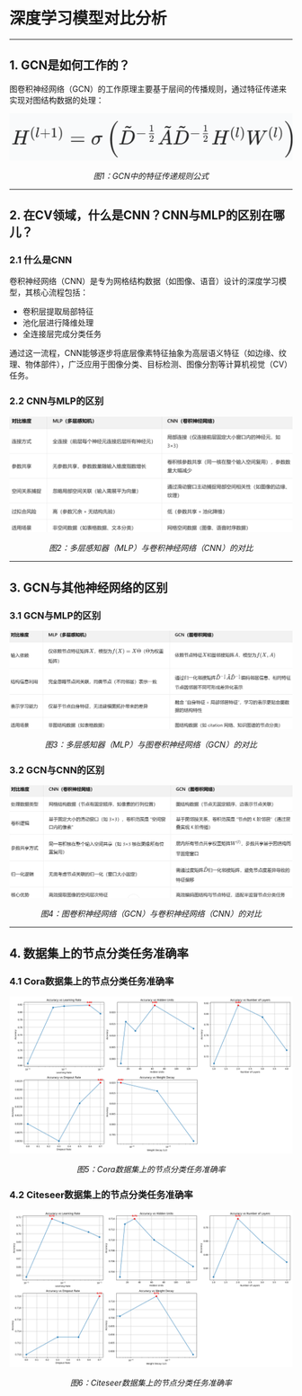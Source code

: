# 深度学习模型对比分析

---

## 1. GCN是如何工作的？

图卷积神经网络（GCN）的工作原理主要基于层间的传播规则，通过特征传递来实现对图结构数据的处理：

<div align="center">
  <img src="image/传播公式.png" alt="特征传递规则" />
  <p><em>图1：GCN中的特征传递规则公式</em></p>
</div>

---

## 2. 在CV领域，什么是CNN？CNN与MLP的区别在哪儿？

### 2.1 什么是CNN

卷积神经网络（CNN）是专为网格结构数据（如图像、语音）设计的深度学习模型，其核心流程包括：
- 卷积层提取局部特征
- 池化层进行降维处理
- 全连接层完成分类任务

通过这一流程，CNN能够逐步将底层像素特征抽象为高层语义特征（如边缘、纹理、物体部件），广泛应用于图像分类、目标检测、图像分割等计算机视觉（CV）任务。

### 2.2 CNN与MLP的区别

<div align="center">
  <img src="image/MLPvsCNN.png" alt="MLP与CNN的区别" />
  <p><em>图2：多层感知器（MLP）与卷积神经网络（CNN）的对比</em></p>
</div>

---

## 3. GCN与其他神经网络的区别

### 3.1 GCN与MLP的区别

<div align="center">
  <img src="image/MLPvsGCN.png" alt="MLP与GCN的区别" />
  <p><em>图3：多层感知器（MLP）与图卷积神经网络（GCN）的对比</em></p>
</div>

### 3.2 GCN与CNN的区别

<div align="center">
  <img src="image/CNNvsGCN.png" alt="GCN与CNN的区别" />
  <p><em>图4：图卷积神经网络（GCN）与卷积神经网络（CNN）的对比</em></p>
</div>

---

## 4. 数据集上的节点分类任务准确率

### 4.1 Cora数据集上的节点分类任务准确率

<div align="center">
  <img src="image/cora_hyperparameter_tuning_results.png" alt="Cora数据集" />
  <p><em>图5：Cora数据集上的节点分类任务准确率</em></p>
</div>

### 4.2 Citeseer数据集上的节点分类任务准确率

<div align="center">
  <img src="image/citeseer_hyperparameter_tuning_results.png" alt="Citeseer数据集" />
  <p><em>图6：Citeseer数据集上的节点分类任务准确率</em></p>
</div>
